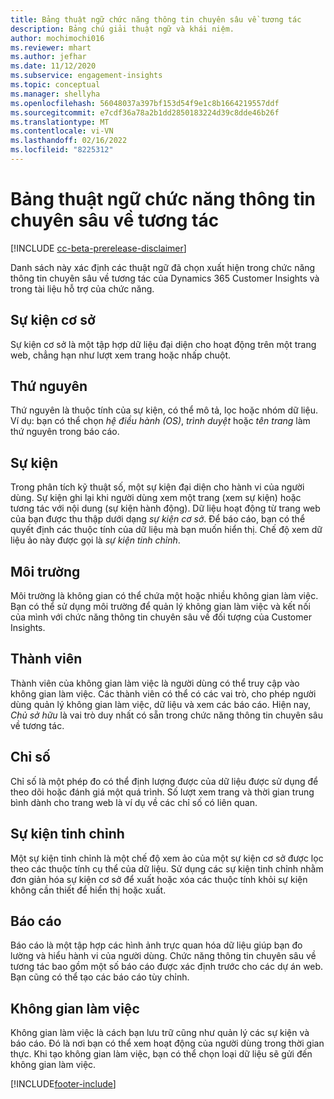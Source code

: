```yaml
---
title: Bảng thuật ngữ chức năng thông tin chuyên sâu về tương tác
description: Bảng chú giải thuật ngữ và khái niệm.
author: mochimochi016
ms.reviewer: mhart
ms.author: jefhar
ms.date: 11/12/2020
ms.subservice: engagement-insights
ms.topic: conceptual
ms.manager: shellyha
ms.openlocfilehash: 56048037a397bf153d54f9e1c8b1664219557ddf
ms.sourcegitcommit: e7cdf36a78a2b1dd2850183224d39c8dde46b26f
ms.translationtype: MT
ms.contentlocale: vi-VN
ms.lasthandoff: 02/16/2022
ms.locfileid: "8225312"
---
```

# <a name="engagement-insights-capability-glossary"></a>Bảng thuật ngữ chức năng thông tin chuyên sâu về tương tác

[!INCLUDE [cc-beta-prerelease-disclaimer](includes/cc-beta-prerelease-disclaimer.md)]

Danh sách này xác định các thuật ngữ đã chọn xuất hiện trong chức năng thông tin chuyên sâu về tương tác của Dynamics 365 Customer Insights và trong tài liệu hỗ trợ của chức năng.

## <a name="base-event"></a>Sự kiện cơ sở

Sự kiện cơ sở là một tập hợp dữ liệu đại diện cho hoạt động trên một trang web, chẳng hạn như lượt xem trang hoặc nhấp chuột. 

## <a name="dimensions"></a>Thứ nguyên

Thứ nguyên là thuộc tính của sự kiện, có thể mô tả, lọc hoặc nhóm dữ liệu. Ví dụ: bạn có thể chọn *hệ điều hành (OS)*, *trình duyệt* hoặc *tên trang* làm thứ nguyên trong báo cáo.

## <a name="event"></a>Sự kiện

Trong phân tích kỹ thuật số, một sự kiện đại diện cho hành vi của người dùng. Sự kiện ghi lại khi người dùng xem một trang (xem sự kiện) hoặc tương tác với nội dung (sự kiện hành động). Dữ liệu hoạt động từ trang web của bạn được thu thập dưới dạng *sự kiện cơ sở*. Để báo cáo, bạn có thể quyết định các thuộc tính của dữ liệu mà bạn muốn hiển thị. Chế độ xem dữ liệu ảo này được gọi là *sự kiện tinh chỉnh*. 

## <a name="environment"></a>Môi trường

 Môi trường là không gian có thể chứa một hoặc nhiều không gian làm việc. Bạn có thể sử dụng môi trường để quản lý không gian làm việc và kết nối của mình với chức năng thông tin chuyên sâu về đối tượng của Customer Insights.

## <a name="member"></a>Thành viên

Thành viên của không gian làm việc là người dùng có thể truy cập vào không gian làm việc. Các thành viên có thể có các vai trò, cho phép người dùng quản lý không gian làm việc, dữ liệu và xem các báo cáo. Hiện nay, *Chủ sở hữu* là vai trò duy nhất có sẵn trong chức năng thông tin chuyên sâu về tương tác.

## <a name="metric"></a>Chỉ số

Chỉ số là một phép đo có thể định lượng được của dữ liệu được sử dụng để theo dõi hoặc đánh giá một quá trình. Số lượt xem trang và thời gian trung bình dành cho trang web là ví dụ về các chỉ số có liên quan.

## <a name="refined-event"></a>Sự kiện tinh chỉnh

Một sự kiện tinh chỉnh là một chế độ xem ảo của một sự kiện cơ sở được lọc theo các thuộc tính cụ thể của dữ liệu. Sử dụng các sự kiện tinh chỉnh nhằm đơn giản hóa sự kiện cơ sở để xuất hoặc xóa các thuộc tính khỏi sự kiện không cần thiết để hiển thị hoặc xuất.

## <a name="report"></a>Báo cáo

Báo cáo là một tập hợp các hình ảnh trực quan hóa dữ liệu giúp bạn đo lường và hiểu hành vi của người dùng. Chức năng thông tin chuyên sâu về tương tác bao gồm một số báo cáo được xác định trước cho các dự án web. Bạn cũng có thể tạo các báo cáo tùy chỉnh. 

## <a name="workspace"></a>Không gian làm việc

Không gian làm việc là cách bạn lưu trữ cũng như quản lý các sự kiện và báo cáo. Đó là nơi bạn có thể xem hoạt động của người dùng trong thời gian thực. Khi tạo không gian làm việc, bạn có thể chọn loại dữ liệu sẽ gửi đến không gian làm việc.


[!INCLUDE[footer-include](../includes/footer-banner.md)]